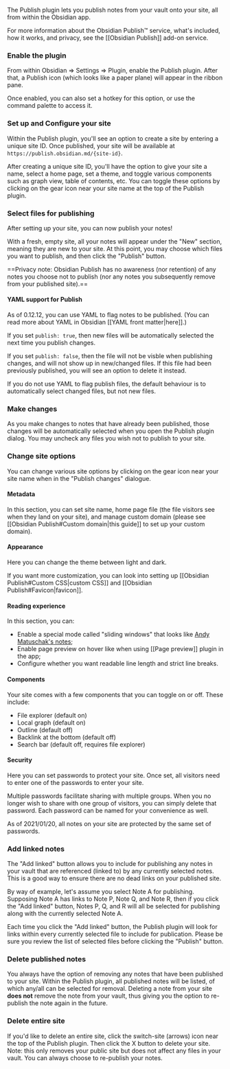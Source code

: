The Publish plugin lets you publish notes from your vault onto your site, all from within the Obsidian app.

For more information about the Obsidian Publish™ service, what's included, how it works, and privacy, see the [[Obsidian Publish]] add-on service.

### Enable the plugin

From within Obsidian => Settings => Plugin, enable the Publish plugin. After that, a Publish icon (which looks like a paper plane) will appear in the ribbon pane.

Once enabled, you can also set a hotkey for this option, or use the command palette to access it.

### Set up and Configure your site

Within the Publish plugin, you'll see an option to create a site by entering a unique site ID. Once published, your site will be available at `https://publish.obsidian.md/{site-id}`.

After creating a unique site ID, you'll have the option to give your site a name, select a home page, set a theme, and toggle various components such as graph view, table of contents, etc. You can toggle these options by clicking on the gear icon near your site name at the top of the Publish plugin.

### Select files for publishing

After setting up your site, you can now publish your notes!

With a fresh, empty site, all your notes will appear under the "New" section, meaning they are new to your site. At this point, you may choose which files you want to publish, and then click the "Publish" button.

==Privacy note: Obsidian Publish has no awareness (nor retention) of any notes you choose not to publish (nor any notes you subsequently remove from your published site).==

#### YAML support for Publish

As of 0.12.12, you can use YAML to flag notes to be published. (You can read more about YAML in Obsidian [[YAML front matter|here]].)

If you set `publish: true`, then new files will be automatically selected the next time you publish changes.

If you set `publish: false`, then the file will not be visble when publishing changes, and will not show up in new/changed files. If this file had been previously published, you will see an option to delete it instead.

If you do not use YAML to flag publish files, the default behaviour is to automatically select changed files, but not new files.

### Make changes

As you make changes to notes that have already been published, those changes will be automatically selected when you open the Publish plugin dialog. You may uncheck any files you wish not to publish to your site.

### Change site options

You can change various site options by clicking on the gear icon near your site name when in the "Publish changes" dialogue.

#### Metadata

In this section, you can set site name, home page file (the file visitors see when they land on your site), and manage custom domain (please see [[Obsidian Publish#Custom domain|this guide]] to set up your custom domain).

#### Appearance

Here you can change the theme between light and dark.

If you want more customization, you can look into setting up [[Obsidian Publish#Custom CSS|custom CSS]] and [[Obsidian Publish#Favicon|favicon]].

#### Reading experience

In this section, you can:

- Enable a special mode called "sliding windows" that looks like [Andy Matuschak's notes](https://notes.andymatuschak.org/);
- Enable page preview on hover like when using [[Page preview]] plugin in the app;
- Configure whether you want readable line length and strict line breaks.

#### Components

Your site comes with a few components that you can toggle on or off. These include:

- File explorer (default on)
- Local graph (default on)
- Outline (default off)
- Backlink at the bottom (default off)
- Search bar (default off, requires file explorer)

#### Security

Here you can set passwords to protect your site. Once set, all visitors need to enter one of the passwords to enter your site.

Multiple passwords facilitate sharing with multiple groups. When you no longer wish to share with one group of visitors, you can simply delete that password. Each password can be named for your convenience as well.

As of 2021/01/20, all notes on your site are protected by the same set of passwords.

### Add linked notes

The "Add linked" button allows you to include for publishing any notes in your vault that are referenced (linked to) by any currently selected notes. This is a good way to ensure there are no dead links on your published site.

By way of example, let's assume you select Note A for publishing. Supposing Note A has links to Note P, Note Q, and Note R, then if you click the "Add linked" button, Notes P, Q, and R will all be selected for publishing along with the currently selected Note A.

Each time you click the "Add linked" button, the Publish plugin will look for links within every currently selected file to include for publication. Please be sure you review the list of selected files before clicking the "Publish" button.

### Delete published notes

You always have the option of removing any notes that have been published to your site. Within the Publish plugin, all published notes will be listed, of which any/all can be selected for removal. Deleting a note from your site **does not** remove the note from your vault, thus giving you the option to re-publish the note again in the future.

### Delete entire site

If you'd like to delete an entire site, click the switch-site (arrows) icon near the top of the Publish plugin. Then click the X button to delete your site. Note: this only removes your public site but does not affect any files in your vault. You can always choose to re-publish your notes. 
